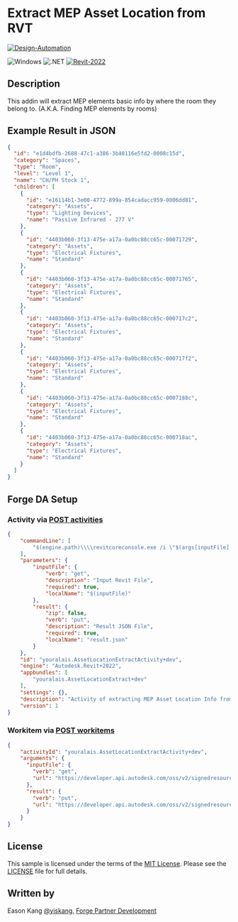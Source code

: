 # Extract MEP Asset Location from RVT

[![Design-Automation](https://img.shields.io/badge/Design%20Automation-v3-green.svg)](http://developer.autodesk.com/)

![Windows](https://img.shields.io/badge/Plugins-Windows-lightgrey.svg)
![.NET](https://img.shields.io/badge/.NET%20Framework-4.8-blue.svg)
[![Revit-2022](https://img.shields.io/badge/Revit-2022-lightgrey.svg)](http://autodesk.com/revit)

## Description

This addin will extract MEP elements basic info by where the room they belong to. (A.K.A. Finding MEP elements by rooms)

## Example Result in JSON

```json
{
  "id": "e1d4bdfb-2688-47c1-a386-3b48116e5fd2-0008c15d",
  "category": "Spaces",
  "type": "Room",
  "level": "Level 1",
  "name": "CH/PH Stock 1",
  "children": [
    {
      "id": "e16114b1-3e00-4772-899a-854cadacc959-0006dd81",
      "category": "Assets",
      "type": "Lighting Devices",
      "name": "Passive Infrared - 277 V"
    },
    {
      "id": "4403b060-3f13-475e-a17a-0a0bc88cc65c-00071729",
      "category": "Assets",
      "type": "Electrical Fixtures",
      "name": "Standard"
    },
    {
      "id": "4403b060-3f13-475e-a17a-0a0bc88cc65c-00071765",
      "category": "Assets",
      "type": "Electrical Fixtures",
      "name": "Standard"
    },
    {
      "id": "4403b060-3f13-475e-a17a-0a0bc88cc65c-000717c2",
      "category": "Assets",
      "type": "Electrical Fixtures",
      "name": "Standard"
    },
    {
      "id": "4403b060-3f13-475e-a17a-0a0bc88cc65c-000717f2",
      "category": "Assets",
      "type": "Electrical Fixtures",
      "name": "Standard"
    },
    {
      "id": "4403b060-3f13-475e-a17a-0a0bc88cc65c-0007188c",
      "category": "Assets",
      "type": "Electrical Fixtures",
      "name": "Standard"
    },
    {
      "id": "4403b060-3f13-475e-a17a-0a0bc88cc65c-000718ac",
      "category": "Assets",
      "type": "Electrical Fixtures",
      "name": "Standard"
    }
  ]
}
```

## Forge DA Setup

### Activity via [POST activities](https://forge.autodesk.com/en/docs/design-automation/v3/reference/http/activities-POST/)

```json
{
    "commandLine": [
        "$(engine.path)\\\\revitcoreconsole.exe /i \"$(args[inputFile].path)\" /al \"$(appbundles[AssetLocationExtract].path)\""
    ],
    "parameters": {
        "inputFile": {
            "verb": "get",
            "description": "Input Revit File",
            "required": true,
            "localName": "$(inputFile)"
        },
        "result": {
            "zip": false,
            "verb": "put",
            "description": "Result JSON File",
            "required": true,
            "localName": "result.json"
        }
    },
    "id": "youralais.AssetLocationExtractActivity+dev",
    "engine": "Autodesk.Revit+2022",
    "appbundles": [
        "youralais.AssetLocationExtract+dev"
    ],
    "settings": {},
    "description": "Activity of extracting MEP Asset Location Info from RVT",
    "version": 1
}
```

### Workitem via [POST workitems](https://forge.autodesk.com/en/docs/design-automation/v3/reference/http/workitems-POST/)

```json
{
    "activityId": "youralais.AssetLocationExtractActivity+dev",
    "arguments": {
      "inputFile": {
        "verb": "get",
        "url": "https://developer.api.autodesk.com/oss/v2/signedresources/...region=US"
      },
      "result": {
        "verb": "put",
        "url": "https://developer.api.autodesk.com/oss/v2/signedresources/...?region=US"
      }
    }
}
```

## License

This sample is licensed under the terms of the [MIT License](http://opensource.org/licenses/MIT). Please see the [LICENSE](LICENSE) file for full details.

## Written by

Eason Kang [@yiskang](https://twitter.com/yiskang), [Forge Partner Development](http://forge.autodesk.com)
